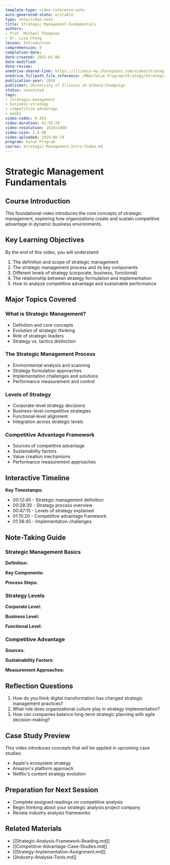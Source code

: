 ```yaml
---
template-type: video-reference-note
auto-generated-state: writable
type: note/video-note
title: Strategic Management Fundamentals
authors:
- Prof. Michael Thompson
- Dr. Lisa Chang
lesson: Introduction
comprehension: 0
completion-date:
date-created: 2025-01-06
date-modified:
date-review:
onedrive-shared-link: https://illinois-my.sharepoint.com/video/strategic-mgmt-intro
onedrive_fullpath_file_reference: /MBA/Value Program/Strategy/Strategic-Management/Week1/Introduction.mp4
publication-year: 2024
publisher: University of Illinois at Urbana-Champaign
status: unwatched
tags:
- strategic-management
- business-strategy
- competitive-advantage
- week1
video-codec: H.264
video-duration: 01:55:20
video-resolution: 1920x1080
video-size: 2.8 GB
video-uploaded: 2024-08-10
program: Value Program
course: Strategic-Management-Intro-Video.md
---
```


# Strategic Management Fundamentals

## Course Introduction

This foundational video introduces the core concepts of strategic management, exploring how organizations create and sustain competitive advantage in dynamic business environments.

## Key Learning Objectives

By the end of this video, you will understand:

1. The definition and scope of strategic management
2. The strategic management process and its key components
3. Different levels of strategy (corporate, business, functional)
4. The relationship between strategy formulation and implementation
5. How to analyze competitive advantage and sustainable performance

## Major Topics Covered

### What is Strategic Management?

- Definition and core concepts
- Evolution of strategic thinking
- Role of strategic leaders
- Strategy vs. tactics distinction

### The Strategic Management Process

- Environmental analysis and scanning
- Strategy formulation approaches
- Implementation challenges and solutions
- Performance measurement and control

### Levels of Strategy

- Corporate-level strategy decisions
- Business-level competitive strategies
- Functional-level alignment
- Integration across strategic levels

### Competitive Advantage Framework

- Sources of competitive advantage
- Sustainability factors
- Value creation mechanisms
- Performance measurement approaches

## Interactive Timeline

**Key Timestamps:**

- 00:12:45 - Strategic management definition
- 00:28:30 - Strategy process overview
- 00:47:15 - Levels of strategy explained
- 01:15:20 - Competitive advantage framework
- 01:38:45 - Implementation challenges

## Note-Taking Guide

### Strategic Management Basics

**Definition:**

**Key Components:**

**Process Steps:**

### Strategy Levels

**Corporate Level:**

**Business Level:**

**Functional Level:**

### Competitive Advantage

**Sources:**

**Sustainability Factors:**

**Measurement Approaches:**

## Reflection Questions

1. How do you think digital transformation has changed strategic management practices?
2. What role does organizational culture play in strategy implementation?
3. How can companies balance long-term strategic planning with agile decision-making?

## Case Study Preview

This video introduces concepts that will be applied in upcoming case studies:

- Apple's ecosystem strategy
- Amazon's platform approach
- Netflix's content strategy evolution

## Preparation for Next Session

- Complete assigned readings on competitive analysis
- Begin thinking about your strategic analysis project company
- Review industry analysis frameworks

## Related Materials

- [[Strategic-Analysis-Framework-Reading.md]]
- [[Competitive-Advantage-Case-Studies.md]]
- [[Strategy-Implementation-Assignment.md]]
- [[Industry-Analysis-Tools.md]]
